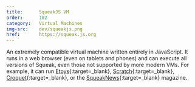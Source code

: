 ```yaml
---
title:      SqueakJS VM
order:      102
category:   Virtual Machines
img-src:    dev/squeakjs.png
href:       https://squeak.js.org
---
```

An extremely compatible virtual machine written entirely in JavaScript.
It runs in a web browser (even on tablets and phones) and can execute all versions of Squeak, 
even those not supported by more modern VMs. 
For example, it can run [Etoys<i class="fa fa-external-link"></i>][etoys]{:target=_blank},
[Scratch<i class="fa fa-external-link"></i>][scratch]{:target=_blank}, 
[Croquet<i class="fa fa-external-link"></i>][croquet]{:target=_blank},
or the [SqueakNews<i class="fa fa-external-link"></i>][squeaknews]{:target=_blank} magazine.

[etoys]: https://squeak.js.org/etoys/
[scratch]: https://squeak.js.org/scratch/
[croquet]: https://codefrau.github.io/jasmine/
[squeaknews]: https://smalltalkzoo.thechm.org/SqueakNews/index.html
